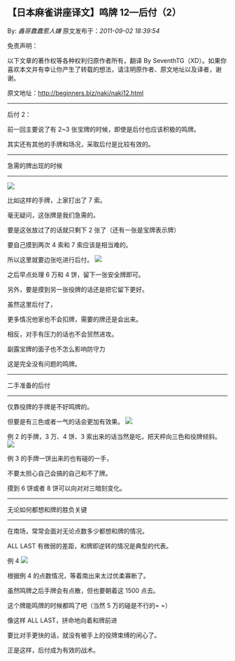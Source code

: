 ## 【日本麻雀讲座译文】鸣牌 12—后付（2）

By: _鑫哥蠢蠢惹人嫌_ 原文发布于：_2011-09-02 18:39:54_

免责声明：

以下文章的著作权等各种权利归原作者所有，翻译 By
SeventhTG（XD）。如果你喜欢本文并有幸让你产生了转载的想法，请注明原作者、原文地址以及译者，谢谢。

原文地址：http://beginners.biz/naki/naki12.html

---

后付 2：

前一回主要说了有 2~3 张宝牌的时候，即使是后付也应该积极的鸣牌。

其实还有其他的手牌和场况，采取后付是比较有效的。

---

急需的牌出现的时候

---

![](http://s5.sinaimg.cn/middle/7f78b76fxabf31338bfe4&690)

比如这样的手牌，上家打出了 7 索。

毫无疑问，这张牌是我们急需的。

要是这张放过了的话就只剩下 2 张了（还有一张是宝牌表示牌）

要自己摸到两次 4 索和 7 索应该是相当难的。

所以这里就要边张吃进行后付。
![](http://s10.sinaimg.cn/middle/7f78b76fxabf32110c059&690)

之后早点处理 6 万和 4 饼，留下一张安全牌即可。

另外，要是摸到另一张役牌的话还是把它留下更好。

虽然这里后付了，

更多情况他家也不会扣牌，需要的牌还是会出来。

相反，对手有压力的话也不会贸然进攻。

副露宝牌的面子也不怎么影响防守力

这是完全没有问题的鸣牌。

---

二手准备的后付

---

仅靠役牌的手牌是不好鸣牌的。

但要是有三色或者一气的话会更加有效果。
![](http://s12.sinaimg.cn/middle/7f78b76fxabf34bd1cbfb&690)

例 2 的手牌，3 万、4 饼、3 索出来的话当然是吃，把天枰向三色和役牌倾斜。
![](http://s9.sinaimg.cn/middle/7f78b76fxabf34fcacd18&690)

例 3 的手牌一饼出来的也有碰的一手，

不要太担心自己会搞的自己和不了牌。

摸到 6 饼或者 8 饼可以向对对三暗刻变化。

---

无论如何都想和牌的胜负关键

---

在南场，常常会面对无论点数多少都想和牌的情况。

ALL LAST 有微弱的差距，和牌即逆转的情况是典型的代表。

例 4
![](http://s6.sinaimg.cn/middle/7f78b76fxabf36165a4c5&690)

根据例 4 的点数情况，等着南出来太过优柔寡断了。

虽然鸣牌之后手牌会有点散，但也要朝着这 1500 点去。

这个牌能鸣牌的时候都鸣了吧（当然 5 万的碰是不行的= =）

像这样 ALL LAST，拼命地向着和牌前进

要比对手更快的话，就没有被手上的役牌束缚的闲心了。

正是这样，后付成为有效的战术。
